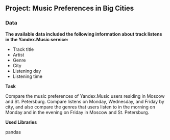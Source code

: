 ## Project: Music Preferences in Big Cities
### Data
__The available data included the following information about track listens in the Yandex.Music service:__
- Track title
- Artist
- Genre
- City
- Listening day
- Listening time

__Task__

Compare the music preferences of Yandex.Music users residing in Moscow and St. Petersburg. Compare listens on Monday, Wednesday, and Friday by city, and also compare the genres that users listen to in the morning on Monday and in the evening on Friday in Moscow and St. Petersburg.

 __Used Libraries__
 
pandas
